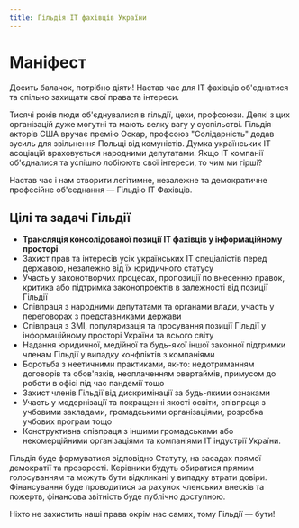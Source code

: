 ```yaml
---
title: Гільдія ІТ фахівців України
---
```


# Маніфест

Досить балачок, потрібно діяти!
Настав час для ІТ фахівців об'єднатися та спільно захищати свої права та інтереси.

Тисячі років люди об'єднувалися в гільдії, цехи, профсоюзи. Деякі з цих організацій дуже могутні та мають велку вагу у суспільстві. Гільдія акторів США вручає премію Оскар, профсоюз "Солідарність" додав зусиль для звільнення Польщі від комуністів. Думка українських ІТ асоціацій враховується народними депутатами. Якщо ІТ компанії об'єдналися та успішно лобіюють свої інтереси, то чим ми гірші?

Настав час і нам створити легітимне, незалежне та демократичне професійне об'єеднання — Гільдію ІТ Фахівців. 

## Цілі та задачі Гільдії

- **Трансляція консолідованої позиції ІТ фахівців у інформаційному просторі**
- Захист прав та інтересів усіх українських ІТ спеціалістів перед державою, незалежно від їх юридичного статусу
- Участь у законотворчих процесах, пропозиції по внесенню правок, критика або підтримка законопроектів в залежності від позиції Гільдії
- Співпраця з народними депутатами та органами влади, участь у переговорах з представниками держави
- Співпраця з ЗМІ, популяризація та просування позиції Гільдії у інформаційному просторі України та всього світу
- Надання юридичної, медійної та будь-якої іншої законної підтримки членам Гільдії у випадку конфліктів з компаніями
- Боротьба з неетичними практиками, як-то: недотриманням договорів та обов'язків, неоплаченням овертаймів, примусом до роботи в офісі під час пандемії тощо
- Захист членів Гільдії від дискримінації за будь-якими ознаками
- Участь у модернізації та покращенні якості освіти, співпраця з учбовими закладами, громадськими організаціями, розробка учбових програм тощо
- Конструктивна співпраця з іншими громадськими або некомерційними організаціями та компаніями ІТ індустрії України.

Гільдія буде формуватися відповідно Статуту, на засадах прямої демократії та прозорості. Керівники будуть обиратися прямим голосуванням та можуть бути відкликані у випадку втрати довіри. Фінансування буде проводитися за рахунок членських внесків та пожертв, фінансова звітність буде публічно доступною.

Ніхто не захистить наші права окрім нас самих, тому Гільдії — бути!